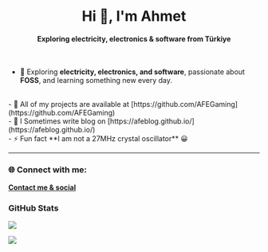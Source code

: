 <h1 align="center">Hi 👋, I'm Ahmet</h1>

<h4 align="center">Exploring electricity, electronics & software from Türkiye</h4>
<br>

- 🌱  Exploring **electricity, electronics, and software**, passionate about **FOSS**, and learning something new every day.
<br>
- 💾 All of my projects are available at [https://github.com/AFEGaming](https://github.com/AFEGaming)
<br>
- 📝 I Sometimes write blog on [https://afeblog.github.io/](https://afeblog.github.io/)
<br>
- ⚡ Fun fact **I am not a 27MHz crystal oscillator** 😀

---
<h3 align="left"> 🌐 Connect with me:</h3>

**[Contact me & social](https://afegaming.github.io/iletisim/)**

<h3 align="left">GitHub Stats</h3>

![](https://github-readme-stats.vercel.app/api/top-langs/?username=AFEGaming&theme=tokyonight&hide_border=false&include_all_commits=true&count_private=true&layout=compact)

![](https://github-readme-stats.vercel.app/api?username=AFEGaming&show_icons=true&theme=tokyonight)
